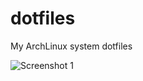 # dotfiles
My ArchLinux system dotfiles

![Screenshot 1](/home/venkat/Pictures/Screenshots/2020-08-10-003128_1366x768_scrot.png?raw=true )
